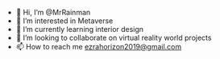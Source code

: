 - 👋 Hi, I’m @MrRainman
- 👀 I’m interested in Metaverse 
- 🌱 I’m currently learning interior design 
- 💞️ I’m looking to collaborate on virtual reality world projects 
- 📫 How to reach me ezrahorizon2019@gmail.com 

<!---
MrRainman/MrRainman is a ✨ special ✨ repository because its `README.md` (this file) appears on your GitHub profile.
You can click the Preview link to take a look at your changes.
--->
